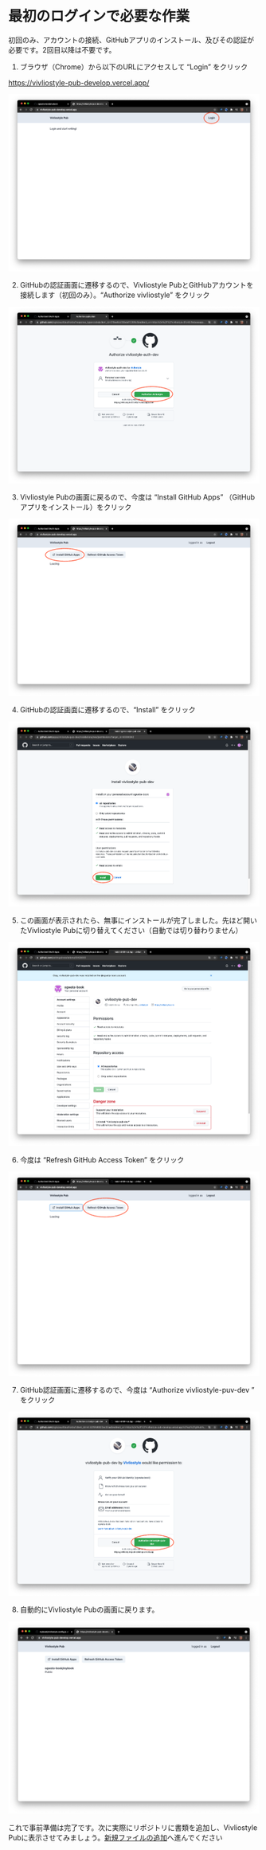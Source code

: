 # 最初のログインで必要な作業

初回のみ、アカウントの接続、GitHubアプリのインストール、及びその認証が必要です。2回目以降は不要です。


1. ブラウザ（Chrome）から以下のURLにアクセスして “Login” をクリック

https://vivliostyle-pub-develop.vercel.app/

![ ](images/advance-preparation/login/fig-1.png)

2. GitHubの認証画面に遷移するので、Vivliostyle PubとGitHubアカウントを接続します（初回のみ）。“Authorize vivliostyle” をクリック 

![ ](images/advance-preparation/login/fig-2.png)

3. Vivliostyle Pubの画面に戻るので、今度は “Install GitHub Apps” （GitHubアプリをインストール）をクリック

![ ](images/advance-preparation/login/fig-3.png)

4. GitHubの認証画面に遷移するので、“Install” をクリック

![ ](images/advance-preparation/login/fig-4.png)

5. この画面が表示されたら、無事にインストールが完了しました。先ほど開いたVivliostyle Pubに切り替えてください（自動では切り替わりません）

![ ](images/advance-preparation/login/fig-5.png)

6. 今度は “Refresh GitHub Access Token” をクリック

![ ](images/advance-preparation/login/fig-6.png)

7. GitHub認証画面に遷移するので、今度は “Authorize vivliostyle-puv-dev ” をクリック

![ ](images/advance-preparation/login/fig-7.png)

8. 自動的にVivliostyle Pubの画面に戻ります。

![ ](images/advance-preparation/login/fig-8.png)

これで事前準備は完了です。次に実際にリポジトリに書類を追加し、Vivliostyle Pubに表示させてみましょう。[新規ファイルの追加](/ja/file-operation/adding-a-new-file.md)へ進んでください